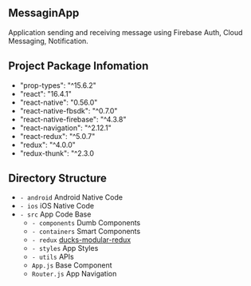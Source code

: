 ## MessaginApp
Application sending and receiving message using Firebase Auth, Cloud Messaging, Notification.

## Project Package Infomation
- "prop-types": "^15.6.2"
- "react": "16.4.1"
- "react-native": "0.56.0"
- "react-native-fbsdk": "^0.7.0"
- "react-native-firebase": "^4.3.8"
- "react-navigation": "^2.12.1"
- "react-redux": "^5.0.7"
- "redux": "^4.0.0"
- "redux-thunk": "^2.3.0

## Directory Structure
- `- android` Android Native Code
- `- ios` iOS Native Code
- `- src` App Code Base
  - `- components` Dumb Components
  - `- containers` Smart Components
  - `- redux` [ducks-modular-redux](https://github.com/erikras/ducks-modular-redux)
  - `- styles` App Styles
  - `- utils` APIs
  - `App.js`  Base Component
  - `Router.js` App Navigation